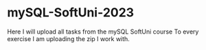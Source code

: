 # mySQL-SoftUni-2023
Here I will upload all tasks from the mySQL SoftUni course
To every exercise I am uploading the zip I work with.
